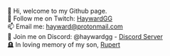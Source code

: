   👋 Hi, welcome to my Github page. <br/> 
  🌱 Follow me on Twitch: [HaywardGG](https://twitch.tv/haywardgg) <br/>
  📫 Email me: hayward@protonmail.com <br/>
  💬 Join me on Discord: @haywardgg - [Discord Server](https://itty.win/discord) <br/>
  🪦 In loving memory of my son, [Rupert](https://itty.win/rupert) <br/>
